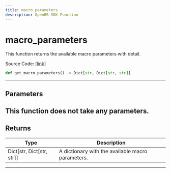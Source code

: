 ```yaml
---
title: macro_parameters
description: OpenBB SDK Function
---
```


# macro_parameters

This function returns the available macro parameters with detail.

Source Code: [[link](https://github.com/OpenBB-finance/OpenBBTerminal/tree/main/openbb_terminal/economy/econdb_model.py#L632)]
```python
def get_macro_parameters() -> Dict[str, Dict[str, str]]
```
---
## Parameters
This function does not take any parameters.
---
## Returns
| Type | Description |
| ---- | ----------- |
| Dict[str, Dict[str, str]] | A dictionary with the available macro parameters. |
---
